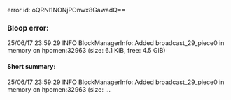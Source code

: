 error id: oQRNl1NONjPOnwx8GawadQ==
### Bloop error:

25/06/17 23:59:29 INFO BlockManagerInfo: Added broadcast_29_piece0 in memory on hpomen:32963 (size: 6.1 KiB, free: 4.5 GiB)
#### Short summary: 

25/06/17 23:59:29 INFO BlockManagerInfo: Added broadcast_29_piece0 in memory on hpomen:32963 (size: ...